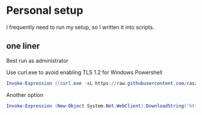 # Personal setup

I frequently need to run my setup, so I written it into scripts.

## one liner

Best run as administrator

Use curl.exe to avoid enabling TLS 1.2 for Windows Powershell
```powershell
Invoke-Expression ((curl.exe -sL https://raw.githubusercontent.com/casz/setup/master/run.ps1) -join "`n")
```

Another option
```powershell
Invoke-Expression (New-Object System.Net.WebClient).DownloadString('https://raw.githubusercontent.com/casz/setup/master/run.ps1')
```

